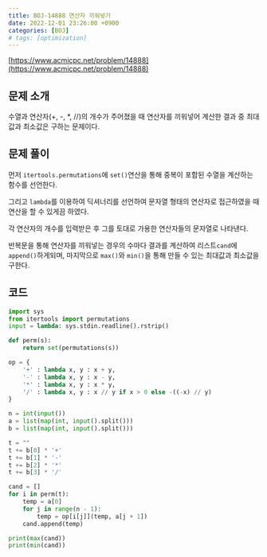 ```yaml
---
title: BOJ-14888 연산자 끼워넣기
date: 2022-12-01 23:26:00 +0900
categories: [BOJ]
# tags: [optimization]
---
```


[https://www.acmicpc.net/problem/14888](https://www.acmicpc.net/problem/14888)

## 문제 소개

수열과 연산자(+, -, *, //)의 개수가 주어졌을 때 연산자를 끼워넣어 계산한 결과 중 최대값과 최소값은 구하는 문제이다.

## 문제 풀이

먼저 `itertools.permutations`에 `set()`연산을 통해 중복이 포함된 수열을 계산하는 함수를 선언한다.

그리고 `lambda`를 이용하여 딕셔너리를 선언하여 문자열 형태의 연산자로 접근하였을 때 연산을 할 수 있게끔 하였다.

각 연산자의 개수를 입력받은 후 그를 토대로 가용한 연산자들의 문자열로 나타낸다.

반복문을 통해 연산자를 끼워넣는 경우의 수마다 결과를 계산하여 리스트`cand`에 `append()`하게되며, 마지막으로 `max()`와 `min()`을 통해 만들 수 있는 최대값과 최소값을 구한다.

## 코드

```python
import sys
from itertools import permutations
input = lambda: sys.stdin.readline().rstrip()

def perm(s):
    return set(permutations(s))

op = {
    '+' : lambda x, y : x + y,
    '-' : lambda x, y : x - y,
    '*' : lambda x, y : x * y,
    '/' : lambda x, y : x // y if x > 0 else -((-x) // y)
}

n = int(input())
a = list(map(int, input().split()))
b = list(map(int, input().split()))

t = ""
t += b[0] * '+'
t += b[1] * '-'
t += b[2] * '*'
t += b[3] * '/'

cand = []
for i in perm(t):
    temp = a[0]
    for j in range(n - 1):
        temp = op[i[j]](temp, a[j + 1])
    cand.append(temp)

print(max(cand))
print(min(cand))

```